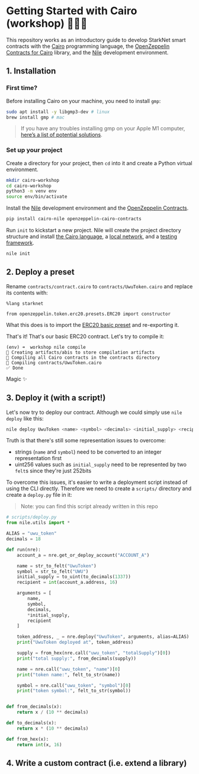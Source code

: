 # Getting Started with Cairo (workshop) 👶🏻✨

This repository works as an introductory guide to develop StarkNet smart contracts with the [Cairo](cairo-lang.org) programming language, the [OpenZeppelin Contracts for Cairo](https://github.com/OpenZeppelin/cairo-contracts/) library, and the [Nile](https://github.com/OpenZeppelin/nile/) development environment.

## 1. Installation

### First time?

Before installing Cairo on your machine, you need to install `gmp`:

```bash
sudo apt install -y libgmp3-dev # linux
brew install gmp # mac
```

> If you have any troubles installing gmp on your Apple M1 computer, [here’s a list of potential solutions](https://github.com/OpenZeppelin/nile/issues/22).

### Set up your project

Create a directory for your project, then `cd` into it and create a Python virtual environment.

```bash
mkdir cairo-workshop
cd cairo-workshop
python3 -m venv env
source env/bin/activate
```

Install the [Nile](https://github.com/OpenZeppelin/nile) development environment and the [OpenZeppelin Contracts](https://github.com/OpenZeppelin/cairo-contracts/).

```bash
pip install cairo-nile openzeppelin-cairo-contracts
```

Run `init` to kickstart a new project. Nile will create the project directory structure and install [the Cairo language](https://www.cairo-lang.org/docs/quickstart.html), a [local network](https://github.com/Shard-Labs/starknet-devnet/), and a [testing framework](https://docs.pytest.org/en/6.2.x/).
```bash
nile init
```

## 2. Deploy a preset

Rename `contracts/contract.cairo` to `contracts/UwuToken.cairo` and replace its contents with:

```cairo
%lang starknet

from openzeppelin.token.erc20.presets.ERC20 import constructor
```

What this does is to import the [ERC20 basic preset](https://github.com/OpenZeppelin/cairo-contracts/blob/ad399728e6fcd5956a4ed347fb5e8ee731d37ec4/src/openzeppelin/token/erc20/presets/ERC20.cairo) and re-exporting it.

That's it! That's our basic ERC20 contract. Let's try to compile it:

```
(env) ➜  workshop nile compile
📁 Creating artifacts/abis to store compilation artifacts
🤖 Compiling all Cairo contracts in the contracts directory
🔨 Compiling contracts/UwuToken.cairo
✅ Done
```

Magic ✨

## 3. Deploy it (with a script!)

Let's now try to deploy our contract. Although we could simply use `nile deploy` like this:

```bash
nile deploy UwuToken <name> <symbol> <decimals> <initial_supply> <recipient> --alias uwu_token
```

Truth is that there's still some representation issues to overcome:
- strings (`name` and `symbol`) need to be converted to an integer representation first
- uint256 values such as `initial_supply` need to be represented by two `felt`s since they're just 252bits

To overcome this issues, it's easier to write a deployment script instead of using the CLI directly. Therefore we need to create a `scripts/` directory and create a `deploy.py` file in it:

> Note: you can find this script already written in this repo

```python
# scripts/deploy.py
from nile.utils import *

ALIAS = "uwu_token"
decimals = 18

def run(nre):
    account_a = nre.get_or_deploy_account("ACCOUNT_A")

    name = str_to_felt("UwuToken")
    symbol = str_to_felt("UWU")
    initial_supply = to_uint(to_decimals(1337))
    recipient = int(account_a.address, 16)

    arguments = [
        name,
        symbol,
        decimals,                         
        *initial_supply,
        recipient
    ]

    token_address, _ = nre.deploy("UwuToken", arguments, alias=ALIAS)
    print("UwuToken deployed at", token_address)

    supply = from_hex(nre.call("uwu_token", "totalSupply")[0])
    print("total supply:", from_decimals(supply))

    name = nre.call("uwu_token", "name")[0]
    print("token name:", felt_to_str(name))

    symbol = nre.call("uwu_token", "symbol")[0]
    print("token symbol:", felt_to_str(symbol))


def from_decimals(x):
    return x / (10 ** decimals)

def to_decimals(x):
    return x * (10 ** decimals)

def from_hex(x):
    return int(x, 16)
```



## 4. Write a custom contract (i.e. extend a library)
